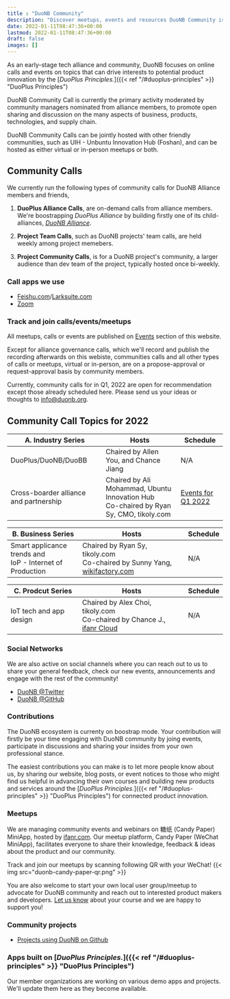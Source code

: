 ```yaml
---
title : "DuoNB Community"
description: "Discover meetups, events and resources DuoNB Community is built on."
date: 2022-01-11T08:47:36+00:00
lastmod: 2022-01-11T08:47:36+00:00
draft: false
images: []
---
```


As an early-stage tech alliance and community, DuoNB focuses on online calls and events on topics that can drive interests to potential product innovation by the [*DuoPlus Principles.*]({{< ref "/#duoplus-principles" >}} "DuoPlus Principles")

DuoNB Community Call is currently the primary activity moderated by community managers nominated from alliance members, to promote open sharing and discussion on the many aspects of business, products, technologies, and supply chain.

DuoNB Community Calls can be jointly hosted with other friendly communities, such as UIH - Unbuntu Innovation Hub (Foshan), and can be hosted as either virtual or in-person meetups or both.

## Community Calls

We currently run the following types of community calls for DuoNB Alliance members and friends,

1. **DuoPlus Alliance Calls**, are on-demand calls from alliance members. We're boostrapping *DuoPlus Alliance* by building firstly one of its child-alliances, *[DuoNB Alliance](https://duonb.org)*.

2. **Project Team Calls**, such as DuoNB projects' team calls, are held weekly among project memebers.

3. **Project Community Calls**, is for a DuoNB project's community, a larger audience than dev team of the project, typically hosted once bi-weekly.

### Call apps we use
  * [Feishu.com](https://feishu.cn)/[Larksuite.com](https://larksuite.com)
  * [Zoom](https://zoom.us)

### Track and join calls/events/meetups

All meetups, calls or events are published on [Events](/events/) section of this website.

Except for alliance governance calls, which we'll record and publish the recording afterwards on this webiste, communities calls and all other types of calls or meetups, virtual or in-person, are on a propose-approval or request-approval basis by community members.

Currently, community calls for in Q1, 2022 are open for recommendation except those already scheduled here. Please send us your ideas or thoughts to info@duonb.org.

## Community Call Topics for 2022

| A. Industry Series | Hosts | Schedule |
| ----------- | ----------- | ----------- |
| DuoPlus/DuoNB/DuoBB | Chaired by Allen You, and Chance Jiang | N/A |
| Cross-boarder alliance and partnership | Chaired by Ali Mohammad, Ubuntu Innovation Hub </br> Co-chaired by Ryan Sy, CMO, tikoly.com | [Events for Q1 2022](/events/2022-01-11-q1-events/) |


| B. Business Series | Hosts | Schedule |
| ----------- | ----------- | ----------- |
| Smart applicance trends and </br> IoP - Internet of Production | Chaired by Ryan Sy, tikoly.com </br> Co-chaired by Sunny Yang, [wikifactory.com](https://wikifactory.com) | N/A |


| C. Prodcut Series | Hosts | Schedule |
| ----------- | ----------- | ----------- |
| IoT tech and app design | Chaired by Alex Choi, tikoly.com </br> Co-chaired by Chance J., [ifanr Cloud](https://cloud.minapp.com) | N/A |

### Social Networks

We are also active on social channels where you can reach out to us to share your general feedback, check our new events, announcements and engage with the rest of the community!

-   [DuoNB @Twitter](https://twitter.com/duonballiance)
-   [DuoNB @GitHub](https://github.com/duonb/)

### Contributions

The DuoNB ecosystem is currenty on boostrap mode. Your contribution will firstly be your time engaging with DuoNB community by joing events, participate in discussions and sharing your insides from your own professional stance.

The easiest contributions you can make is to let more people know about us, by sharing our website, blog posts, or event notices to those who might find us helpful in advancing their own courses and building new products and services around the [*DuoPlus Principles.*]({{< ref "/#duoplus-principles" >}} "DuoPlus Principles") for connected product innovation.

### Meetups

We are managing community events and webinars on 糖纸 (Candy Paper) MiniApp, hosted by [ifanr.com](https://ifanr.com). Our meetup platform, Candy Paper (WeChat MiniApp), facilitates everyone to share their knowledge, feedback & ideas about the product and our community. 

Track and join our meetups by scanning following QR with your WeChat!
{{< img src="duonb-candy-paper-qr.png" >}}

You are also welcome to start your own local user group/meetup to advocate for DuoNB community and reach out to interested product makers and developers. [Let us know](https://duonb.lorg/contact/) about your course and we are happy to support you!

### Community projects

-   [Projects using DuoNB on Github](https://github.com/topics/duonb)

### Apps built on [*DuoPlus Principles.*]({{< ref "/#duoplus-principles" >}} "DuoPlus Principles")

Our member organizations are working on various demo apps and projects. We'll update them here as they become available.
